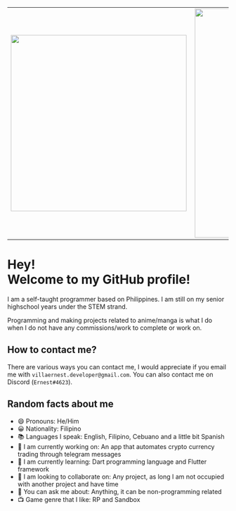 
<center>
<table style="border: 0px">
    <tr>
        <td><img width="400px" align="left" src="https://github-readme-stats.vercel.app/api/top-langs/?username=VillaErnest&hide=html&layout=compact&theme=buefy" /></td>
        <td><img width="520px" align="left" src="https://github-readme-stats.vercel.app/api?username=VillaErnest&theme=buefy"/></td>
    </tr>   
</table>
</center>  

# Hey! <br>Welcome to my GitHub profile!
I am a self-taught programmer based on Philippines. I am still on my senior highschool years under the STEM strand.

Programming and making projects related to anime/manga is what I do when I do not have any commissions/work to complete or work on.

## How to contact me?
There are various ways you can contact me, I would appreciate if you email me with `villaernest.developer@gmail.com`. You can also contact me on Discord (`Ernest#4623`).

## Random facts about me

- 😄 Pronouns: He/Him
- 😀 Nationality: Filipino
- 📚 Languages I speak: English, Filipino, Cebuano and a little bit Spanish
- 🔭 I am currently working on: An app that automates crypto currency trading through telegram messages
- 🌱 I am currently learning: Dart programming language and Flutter framework
- 👯 I am looking to collaborate on: Any project, as long I am not occupied with another project and have time
- 💬 You can ask me about: Anything, it can be non-programming related
- 📺 Game genre that I like: RP and Sandbox 
